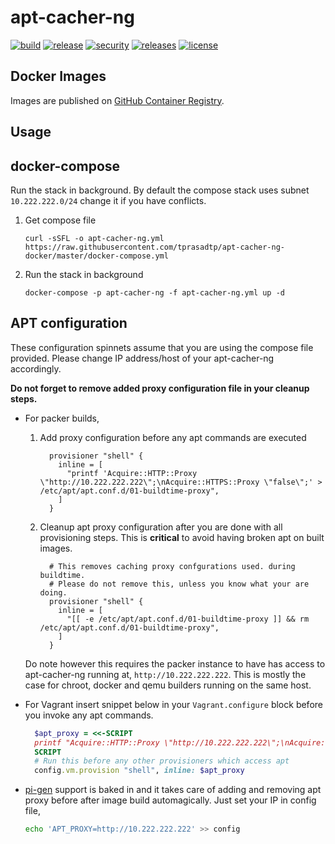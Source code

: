 <!-- markdownlint-disable MD033 -->

# apt-cacher-ng

<!-- CI Badges -->

[![build](https://github.com/tprasadtp/apt-cacher-ng-docker/actions/workflows/build.yml/badge.svg)](https://github.com/tprasadtp/apt-cacher-ng-docker/actions/workflows/build.yml)
[![release](https://github.com/tprasadtp/apt-cacher-ng-docker/actions/workflows/release.yml/badge.svg)](https://github.com/tprasadtp/apt-cacher-ng-docker/actions/workflows/release.yml)
[![security](https://github.com/tprasadtp/apt-cacher-ng-docker/actions/workflows/security.yml/badge.svg)](https://github.com/tprasadtp/apt-cacher-ng-docker/actions/workflows/security.yml)
[![releases](https://img.shields.io/github/v/tag/tprasadtp/apt-cacher-ng-docker?label=version&sort=semver&logo=semver&color=7f50a6&labelColor=3a3a3a)](https://github.com/tprasadtp/apt-cacher-ng-docker/releases/latest)
[![license](https://img.shields.io/github/license/tprasadtp/apt-cacher-ng-docker?logo=github&labelColor=3A3A3A)](https://github.com/tprasadtp/apt-cacher-ng-docker/blob/master/LICENSE)

## Docker Images

Images are published on [GitHub Container Registry][ghcr].

[ghcr]: https://ghcr.io/tprasadtp/apt-cacher-ng
[releases]: https://github.com/tprasadtp/apt-cacher-ng-docker/releases/latest

## Usage

## docker-compose

Run the stack in background. By default the compose stack uses subnet `10.222.222.0/24`
change it if you have conflicts.

1. Get compose file
    ```console
    curl -sSFL -o apt-cacher-ng.yml https://raw.githubusercontent.com/tprasadtp/apt-cacher-ng-docker/master/docker-compose.yml
    ```
1. Run the stack in background
    ```console
    docker-compose -p apt-cacher-ng -f apt-cacher-ng.yml up -d
    ```

## APT configuration

These configuration spinnets assume that you are using the compose file provided.
Please change IP address/host of your apt-cacher-ng accordingly.

**Do not forget to remove added proxy configuration file in your cleanup steps.**

- For packer builds,

  1. Add proxy configuration before any apt commands are executed

      ```hcl
        provisioner "shell" {
          inline = [
            "printf 'Acquire::HTTP::Proxy \"http://10.222.222.222\";\nAcquire::HTTPS::Proxy \"false\";' > /etc/apt/apt.conf.d/01-buildtime-proxy",
          ]
        }
      ```

  1. Cleanup apt proxy configuration after you are done with all provisioning steps. This is **critical** to avoid having broken apt on built images.

      ```hcl
        # This removes caching proxy confgurations used. during buildtime.
        # Please do not remove this, unless you know what your are doing.
        provisioner "shell" {
          inline = [
            "[[ -e /etc/apt/apt.conf.d/01-buildtime-proxy ]] && rm /etc/apt/apt.conf.d/01-buildtime-proxy",
          ]
        }
      ```
  Do note however this requires the packer instance to have has access to apt-cacher-ng running at, `http://10.222.222.222`. This is mostly the case for chroot, docker and qemu builders running on the same host.

- For Vagrant insert snippet below in your ```Vagrant.configure``` block before you invoke any apt commands.

  ```ruby
    $apt_proxy = <<-SCRIPT
    printf "Acquire::HTTP::Proxy \"http://10.222.222.222\";\nAcquire::HTTPS::Proxy \"false\";" > /etc/apt/apt.conf.d/01-buildtime-proxy"
    SCRIPT
    # Run this before any other provisioners which access apt
    config.vm.provision "shell", inline: $apt_proxy
  ```

- [pi-gen](https://github.com/RPi-Distro/pi-gen) support is baked in and it takes care of adding and removing apt proxy before after image build automagically. Just set your IP in config file,
  ```sh
  echo 'APT_PROXY=http://10.222.222.222' >> config
  ```
